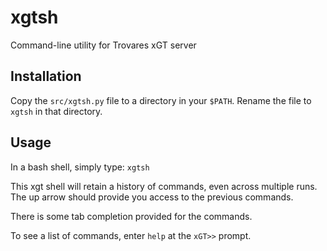 # xgtsh
Command-line utility for Trovares xGT server

## Installation

Copy the ``src/xgtsh.py`` file to a directory in your ``$PATH``.
Rename the file to ``xgtsh`` in that directory.

## Usage

In a bash shell, simply type:  ``xgtsh``

This xgt shell will retain a history of commands, even across multiple runs.
The up arrow should provide you access to the previous commands.

There is some tab completion provided for the commands.

To see a list of commands, enter ``help`` at the ``xGT>>`` prompt.

